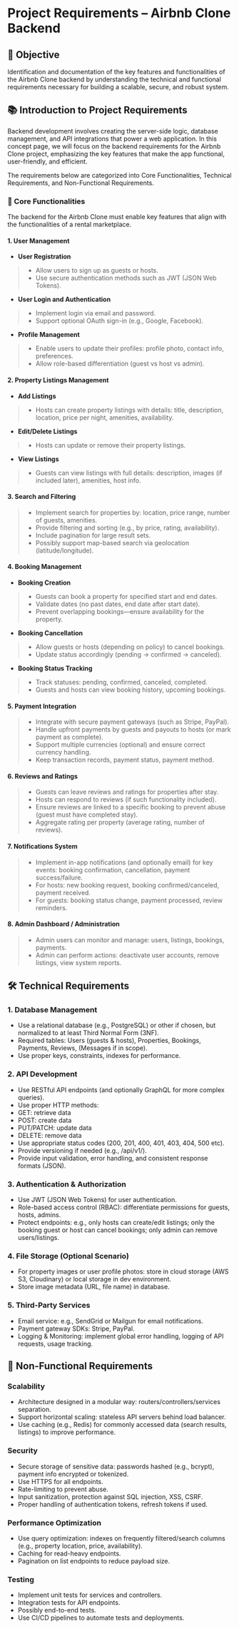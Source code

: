 # Project Requirements – Airbnb Clone Backend

## 🎯 Objective

Identification and documentation of the key features and functionalities of the Airbnb Clone backend by understanding the technical and functional requirements necessary for building a scalable, secure, and robust system.

## 📚 Introduction to Project Requirements

Backend development involves creating the server-side logic, database management, and API integrations that power a web application. In this concept page, we will focus on the backend requirements for the Airbnb Clone project, emphasizing the key features that make the app functional, user-friendly, and efficient.

The requirements below are categorized into Core Functionalities, Technical Requirements, and Non-Functional Requirements.

### 🔑 Core Functionalities

The backend for the Airbnb Clone must enable key features that align with the functionalities of a rental marketplace.

#### 1. User Management

- **User Registration**

> - Allow users to sign up as guests or hosts.
> - Use secure authentication methods such as JWT (JSON Web Tokens).

- **User Login and Authentication**

> - Implement login via email and password.
> - Support optional OAuth sign-in (e.g., Google, Facebook).

- **Profile Management**

> - Enable users to update their profiles: profile photo, contact info, preferences.
> - Allow role-based differentiation (guest vs host vs admin).

#### 2. Property Listings Management

- **Add Listings**

> - Hosts can create property listings with details: title, description, location, price per night, amenities, availability.

- **Edit/Delete Listings**

> - Hosts can update or remove their property listings.

- **View Listings**

> - Guests can view listings with full details: description, images (if included later), amenities, host info.

#### 3. Search and Filtering

> - Implement search for properties by: location, price range, number of guests, amenities.
> - Provide filtering and sorting (e.g., by price, rating, availability).
> - Include pagination for large result sets.
> - Possibly support map-based search via geolocation (latitude/longitude).

#### 4. Booking Management

- **Booking Creation**

> - Guests can book a property for specified start and end dates.
> - Validate dates (no past dates, end date after start date).
> - Prevent overlapping bookings—ensure availability for the property.

- **Booking Cancellation**

> - Allow guests or hosts (depending on policy) to cancel bookings.
> - Update status accordingly (pending → confirmed → canceled).

- **Booking Status Tracking**

> - Track statuses: pending, confirmed, canceled, completed.
> - Guests and hosts can view booking history, upcoming bookings.

#### 5. Payment Integration

> - Integrate with secure payment gateways (such as Stripe, PayPal).
> - Handle upfront payments by guests and payouts to hosts (or mark payment as complete).
> - Support multiple currencies (optional) and ensure correct currency handling.
> - Keep transaction records, payment status, payment method.

#### 6. Reviews and Ratings

> - Guests can leave reviews and ratings for properties after stay.
> - Hosts can respond to reviews (if such functionality included).
> - Ensure reviews are linked to a specific booking to prevent abuse (guest must have completed stay).
> - Aggregate rating per property (average rating, number of reviews).

#### 7. Notifications System

> - Implement in-app notifications (and optionally email) for key events: booking confirmation, cancellation, payment success/failure.
> - For hosts: new booking request, booking confirmed/canceled, payment received.
> - For guests: booking status change, payment processed, review reminders.

#### 8. Admin Dashboard / Administration

> - Admin users can monitor and manage: users, listings, bookings, payments.
> - Admin can perform actions: deactivate user accounts, remove listings, view system reports.

## 🛠️ Technical Requirements

### 1. Database Management

- Use a relational database (e.g., PostgreSQL) or other if chosen, but normalized to at least Third Normal Form (3NF).
- Required tables: Users (guests & hosts), Properties, Bookings, Payments, Reviews, (Messages if in scope).
- Use proper keys, constraints, indexes for performance.

### 2. API Development

- Use RESTful API endpoints (and optionally GraphQL for more complex queries).
- Use proper HTTP methods:
- GET: retrieve data
- POST: create data
- PUT/PATCH: update data
- DELETE: remove data
- Use appropriate status codes (200, 201, 400, 401, 403, 404, 500 etc).
- Provide versioning if needed (e.g., /api/v1/).
- Provide input validation, error handling, and consistent response formats (JSON).

### 3. Authentication & Authorization

- Use JWT (JSON Web Tokens) for user authentication.
- Role-based access control (RBAC): differentiate permissions for guests, hosts, admins.
- Protect endpoints: e.g., only hosts can create/edit listings; only the booking guest or host can cancel bookings; only admin can remove users/listings.

### 4. File Storage (Optional Scenario)

- For property images or user profile photos: store in cloud storage (AWS S3, Cloudinary) or local storage in dev environment.
- Store image metadata (URL, file name) in database.

### 5. Third-Party Services

- Email service: e.g., SendGrid or Mailgun for email notifications.
- Payment gateway SDKs: Stripe, PayPal.
- Logging & Monitoring: implement global error handling, logging of API requests, usage tracking.

## 🚀 Non-Functional Requirements

### Scalability

- Architecture designed in a modular way: routers/controllers/services separation.
- Support horizontal scaling: stateless API servers behind load balancer.
- Use caching (e.g., Redis) for commonly accessed data (search results, listings) to improve performance.

### Security

- Secure storage of sensitive data: passwords hashed (e.g., bcrypt), payment info encrypted or tokenized.
- Use HTTPS for all endpoints.
- Rate-limiting to prevent abuse.
- Input sanitization, protection against SQL injection, XSS, CSRF.
- Proper handling of authentication tokens, refresh tokens if used.

### Performance Optimization

- Use query optimization: indexes on frequently filtered/search columns (e.g., property location, price, availability).
- Caching for read-heavy endpoints.
- Pagination on list endpoints to reduce payload size.

### Testing

- Implement unit tests for services and controllers.
- Integration tests for API endpoints.
- Possibly end-to-end tests.
- Use CI/CD pipelines to automate tests and deployments.
